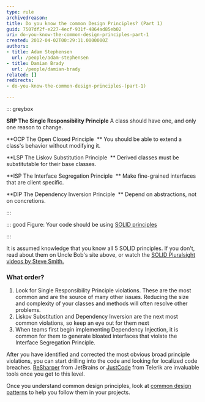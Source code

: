 ```yaml
---
type: rule
archivedreason: 
title: Do you know the common Design Principles? (Part 1)
guid: 7507df2f-e227-4ecf-931f-4864ad85eb02
uri: do-you-know-the-common-design-principles-part-1
created: 2012-04-02T00:29:11.0000000Z
authors:
- title: Adam Stephensen
  url: /people/adam-stephensen
- title: Damian Brady
  url: /people/damian-brady
related: []
redirects:
- do-you-know-the-common-design-principles-(part-1)

---
```


::: greybox

**SRP The Single Responsibility Principle** 
A class should have one, and only one reason to change.

**OCP	The Open Closed Principle 
** You should be able to extend a class's behavior without modifying it.

**LSP The Liskov Substitution Principle 
** Derived classes must be substitutable for their base classes.

**ISP The Interface Segregation Principle 
** Make fine-grained interfaces that are client specific.

**DIP	The Dependency Inversion Principle 
** Depend on abstractions, not on concretions.

:::


::: good
Figure: Your code should be using     [SOLID principles](https&#58;//en.wikipedia.org/wiki/SOLID_%28object-oriented_design%29)

:::

<!--endintro-->

It is assumed knowledge that you know all 5 SOLID principles. If you don't, read about them on Uncle Bob's site above, or watch the [SOLID Pluralsight videos by Steve Smith.](https&#58;//www.pluralsight.com/courses/principles-oo-design)

### What order?

1. Look for Single Responsibility Principle violations. These are the most common and are the source of many other issues. Reducing the size and complexity of your classes and methods will often resolve other problems.
2. Liskov Substitution and Dependency Inversion are the next most common violations, so keep an eye out for them next
3. When teams first begin implementing Dependency Injection, it is common for them to generate bloated interfaces that violate the Interface Segregation Principle.


After you have identified and corrected the most obvious broad principle violations, you can start drilling into the code and looking for localized code breaches. [ReSharper](http&#58;//www.jetbrains.com/resharper/) from JetBrains or [JustCode](http&#58;//www.telerik.com/products/justcode.aspx) from Telerik are invaluable tools once you get to this level.

Once you understand common design principles, look at [common design patterns](/do-you-know-the-common-design-patterns-part-1) to help you follow them in your projects.
